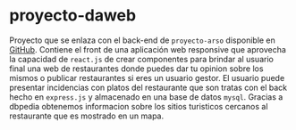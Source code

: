 # proyecto-daweb
Proyecto que se enlaza con el back-end de `proyecto-arso` disponible en [GitHub](https://github.com/francordel/proyecto-arso).
Contiene el front de una aplicación web responsive que aprovecha la capacidad de `react.js` de crear componentes para brindar al usuario final una web de restaurantes donde puedes dar tu opinion sobre los mismos o publicar restaurantes si eres un usuario gestor.
El usuario puede presentar incidencias con platos del restaurante que son tratas con el back hecho en `express.js` y almacenado en una base de datos `mysql`.
Gracias a dbpedia obtenemos informacion sobre los sitios turisticos cercanos al restaurante que es mostrado en un mapa.
